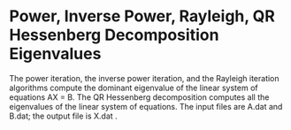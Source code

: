 # Power, Inverse Power, Rayleigh, QR Hessenberg Decomposition Eigenvalues
The power iteration, the inverse power iteration, and the Rayleigh iteration algorithms compute the dominant eigenvalue of the linear system of equations AX = B. The QR Hessenberg decomposition computes all the eigenvalues of the linear system of equations. The input files are A.dat and B.dat; the output file is X.dat .
